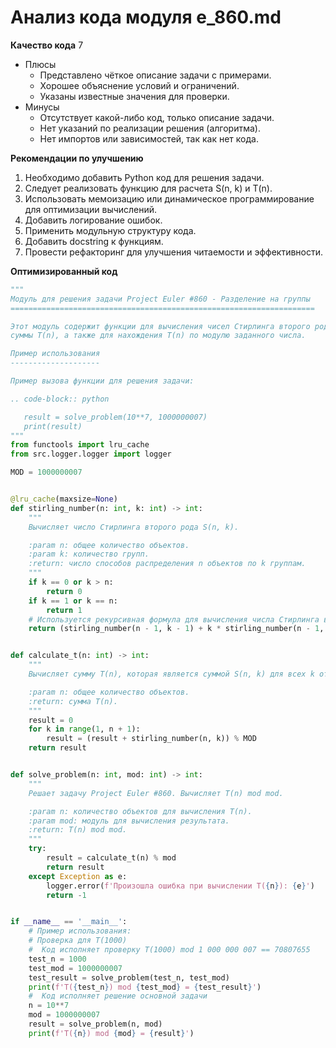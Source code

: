 # Анализ кода модуля e_860.md

**Качество кода**
7
-  Плюсы
    -  Представлено чёткое описание задачи с примерами.
    -  Хорошее объяснение условий и ограничений.
    -  Указаны известные значения для проверки.
-  Минусы
    -  Отсутствует какой-либо код, только описание задачи.
    -  Нет указаний по реализации решения (алгоритма).
    -  Нет импортов или зависимостей, так как нет кода.

**Рекомендации по улучшению**
1. Необходимо добавить Python код для решения задачи.
2. Следует реализовать функцию для расчета S(n, k) и T(n).
3. Использовать мемоизацию или динамическое программирование для оптимизации вычислений.
4. Добавить логирование ошибок.
5. Применить модульную структуру кода.
6. Добавить docstring к функциям.
7. Провести рефакторинг для улучшения читаемости и эффективности.

**Оптимизированный код**
```python
"""
Модуль для решения задачи Project Euler #860 - Разделение на группы
====================================================================

Этот модуль содержит функции для вычисления чисел Стирлинга второго рода S(n, k) и
суммы T(n), а также для нахождения T(n) по модулю заданного числа.

Пример использования
--------------------

Пример вызова функции для решения задачи:

.. code-block:: python

   result = solve_problem(10**7, 1000000007)
   print(result)
"""
from functools import lru_cache
from src.logger.logger import logger

MOD = 1000000007


@lru_cache(maxsize=None)
def stirling_number(n: int, k: int) -> int:
    """
    Вычисляет число Стирлинга второго рода S(n, k).

    :param n: общее количество объектов.
    :param k: количество групп.
    :return: число способов распределения n объектов по k группам.
    """
    if k == 0 or k > n:
        return 0
    if k == 1 or k == n:
        return 1
    # Используется рекурсивная формула для вычисления числа Стирлинга второго рода
    return (stirling_number(n - 1, k - 1) + k * stirling_number(n - 1, k)) % MOD


def calculate_t(n: int) -> int:
    """
    Вычисляет сумму T(n), которая является суммой S(n, k) для всех k от 1 до n.

    :param n: общее количество объектов.
    :return: сумма T(n).
    """
    result = 0
    for k in range(1, n + 1):
        result = (result + stirling_number(n, k)) % MOD
    return result


def solve_problem(n: int, mod: int) -> int:
    """
    Решает задачу Project Euler #860. Вычисляет T(n) mod mod.

    :param n: количество объектов для вычисления T(n).
    :param mod: модуль для вычисления результата.
    :return: T(n) mod mod.
    """
    try:
        result = calculate_t(n) % mod
        return result
    except Exception as e:
        logger.error(f'Произошла ошибка при вычислении T({n}): {e}')
        return -1


if __name__ == '__main__':
    # Пример использования:
    # Проверка для T(1000)
    #  Код исполняет проверку T(1000) mod 1 000 000 007 == 70807655
    test_n = 1000
    test_mod = 1000000007
    test_result = solve_problem(test_n, test_mod)
    print(f'T({test_n}) mod {test_mod} = {test_result}')
    #  Код исполняет решение основной задачи
    n = 10**7
    mod = 1000000007
    result = solve_problem(n, mod)
    print(f'T({n}) mod {mod} = {result}')
```